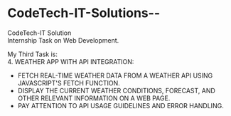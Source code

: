 # CodeTech-IT-Solutions--
CodeTech-IT Solution<br>
Internship Task on Web Development.<br>

My Third Task is:<br>
4. WEATHER APP WITH API INTEGRATION:<br>
- FETCH REAL-TIME WEATHER DATA FROM A WEATHER API USING JAVASCRIPT'S FETCH
FUNCTION.
- DISPLAY THE CURRENT WEATHER CONDITIONS, FORECAST, AND OTHER RELEVANT
INFORMATION ON A WEB PAGE.
- PAY ATTENTION TO API USAGE GUIDELINES AND ERROR HANDLING.

